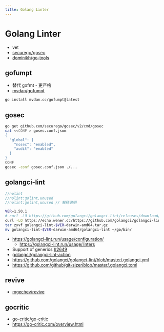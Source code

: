```yaml
---
title: Golang Linter
---
```


# Golang Linter

- vet
- [securego/gosec](https://github.com/securego/gosec)
- [dominikh/go-tools](https://github.com/dominikh/go-tools)

## gofumpt

- 替代 gofmt - 更严格
- [mvdan/gofumpt](https://github.com/mvdan/gofumpt)

```bash
go install mvdan.cc/gofumpt@latest
```

## gosec

```bash
go get github.com/securego/gosec/v2/cmd/gosec
cat <<CONF > gosec.conf.json
{
  "global": {
    "nosec": "enabled",
    "audit": "enabled"
  }
}
CONF
gosec -conf gosec.conf.json ./...
```

## golangci-lint


```go
//nolint
//nolint:golint,unused
//nolint:golint,unused // 解释说明
```

```bash
VER=1.50.1
# curl -LO https://github.com/golangci/golangci-lint/releases/download/v$VER/golangci-lint-$VER-darwin-amd64.tar.gz
curl -LO https://echo.wener.cc/https://github.com/golangci/golangci-lint/releases/download/v$VER/golangci-lint-$VER-darwin-amd64.tar.gz
tar zxvf golangci-lint-$VER-darwin-amd64.tar.gz
mv golangci-lint-$VER-darwin-amd64/golangci-lint ~/go/bin/
```

- https://golangci-lint.run/usage/configuration/
  - https://golangci-lint.run/usage/linters
- Support of generics [#2649](https://github.com/golangci/golangci-lint/issues/2649)
- [golangci/golangci-lint-action](https://github.com/golangci/golangci-lint-action)
- https://github.com/golangci/golangci-lint/blob/master/.golangci.yml
- https://github.com/github/git-sizer/blob/master/.golangci.toml

## revive

- [mgechev/revive](https://github.com/mgechev/revive)

## gocritic

- [go-critic/go-critic](https://github.com/go-critic/go-critic)
- https://go-critic.com/overview.html
